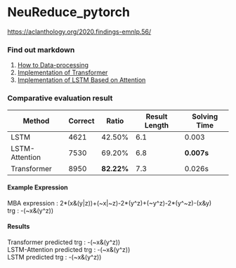 # NeuReduce_pytorch
https://aclanthology.org/2020.findings-emnlp.56/

### Find out markdown
1. [How to Data-processing](https://github.com/DolceLatte/NeuReduce_pytorch/blob/main/How%20to%20Data%20pre-processing.md)<br/>
2. [Implementation of Transformer](https://github.com/DolceLatte/NeuReduce_pytorch/blob/main/Model_summary.md)<br/>
3. [Implementation of LSTM Based on Attention](https://github.com/DolceLatte/NeuReduce_pytorch/blob/main/LSTM.md)<br/>

### Comparative evaluation result
|Method|Correct|Ratio|Result Length|Solving Time
|---|---|---|---|---|
|LSTM|4621|42.50%|6.1|0.003|
|LSTM-Attention|7530|69.20%|6.8|**0.007s**|
|Transformer|8950|**82.22%**|7.3|0.026s|


#### Example Expression
MBA expression : 2*(x&(y|z))+(~x|~z)-2*(y^z)+(~y^z)-2*(y^~z)-(x&y) <br/>
trg : -(~x&(y^z))<br/>

#### Results
Transformer predicted trg : -(~x&(y^z))<br/>
LSTM-Attention predicted trg : -(~x&(y^z))<br/>
LSTM predicted trg : -(~x&(y^z))<br/>
